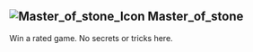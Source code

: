 ## ![Master_of_stone_Icon](https://raw.githubusercontent.com/1IlIl/wikidata/main/achievement_icons/Master_of_stone.png) Master_of_stone





Win a rated game. No secrets or tricks here.

